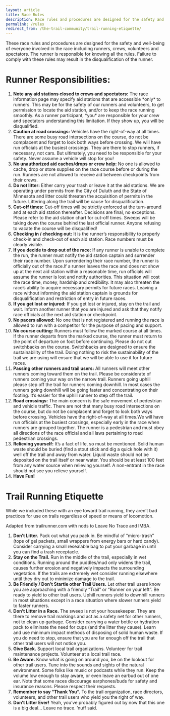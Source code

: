 ```yaml
---
layout: article
title: Race Rules
description: Race rules and procedures are designed for the safety and well-being of everyone involved in the race—including runners, crews, volunteers and spectators.
permalink: /rules
redirect_from: /the-trail-community/trail-running-etiquette/
---
```

These race rules and procedures are designed for the safety and well-being of everyone involved in the race including runners, crews, volunteers and spectators. The runner is responsible for knowing all the rules. Failure to comply with these rules may result in the disqualification of the runner.

# Runner Responsibilities:

1. **Note any aid stations closed to crews and spectators:** The race information page may specify aid stations that are accessible \*only\* to runners. This may be for the safety of our runners and volunteers, to get permission to locate the aid station, and/or to keep the race running smoothly. As a runner participant, \*you\* are responsible for your crew and spectators understanding this limitation. If they show up, you will be disqualified.
2. **Caution at road crossings:** Vehicles have the right-of-way at all times. There are some busy road intersections on the course, do not be complacent and forget to look both ways before crossing. We will have run officials at the busiest crossings. They are there to stop runners, if necessary, not cars. But ultimately, you need to be responsible for your safety. Never assume a vehicle will stop for you!
3. **No unauthorized aid caches/drops or crew help:** No one is allowed to cache, drop or store supplies on the race course before or during the run. Runners are not allowed to receive aid between checkpoints from their crews.
4. **Do not litter:** Either carry your trash or leave it at the aid stations. We are operating under permits from the City of Duluth and the State of Minnesota and litter could threaten the acquisition of permits in the future. Littering along the trail will be cause for disqualification.
5. **Cut-off times:** Cut-off times will be strictly enforced at the turn-around and at each aid station thereafter. Decisions are final, no exceptions. Please refer to the aid station chart for cut-off times. Sweeps will be taking down the course behind the last official runner. Anyone refusing to vacate the course will be disqualified!
6. **Checking in / checking out:** It is the runner’s responsibility to properly check-in and check-out of each aid station. Race numbers must be clearly visible.
7. **If you decide to drop out of the race:** If any runner is unable to complete the run, the runner must notify the aid station captain and surrender their race number. Upon surrendering their race number, the runner is officially out of the race.If a runner leaves the race and does not show up at the next aid station within a reasonable time, run officials will assume the runner is lost and notify authorities. This situation will cost the race time, money, hardship and credibility. It may also threaten the race’s ability to acquire necessary permits for future races. Leaving a race without informing the aid station captain is grounds for disqualification and restriction of entry in future races.
8. **If you get lost or injured:** If you get lost or injured, stay on the trail and wait. Inform another runner that you are injured and ask that they notify race officials at the next aid station or checkpoint.
9. **No pacers allowed:** No one that is not registered and running the race is allowed to run with a competitor for the purpose of pacing and support.
10. **No course cutting:** Runners must follow the marked course at all times. If the runner departs from the marked course, the runner must return to the point of departure on foot before continuing. Please do not cut switchbacks on the course. Switchbacks are designed to ensure the sustainability of the trail. Doing nothing to risk the sustainability of the trail we are using will ensure that we will be able to use it for future races.
11. **Passing other runners and trail users:** All runners will meet other runners coming toward them on the trail. Please be considerate of runners coming your way on the narrow trail. Runners going uphill please step off the trail for runners coming downhill. In most cases the runners going downhill will be going faster and concentrating on their footing. It’s easier for the uphill runner to step off the trail.
12. **Road crossings:** The main concern is the safe movement of pedestrian and vehicle traffic. There are not that many busy road intersections on the course, but do not be complacent and forget to look both ways before crossing. Vehicles have the right-of-way at all times.We will have run officials at the busiest crossings, especially early in the race when runners are grouped together. The runner is a pedestrian and must obey all directions of the race official and all laws pertaining to road pedestrian crossings.
13. **Relieving yourself:** It’s a fact of life, so must be mentioned. Solid human waste should be buried (find a stout stick and dig a quick hole with it) well off the trail and away from water. Liquid waste should not be deposited on the trail itself or near water. You should be at least 100 feet from any water source when relieving yourself. A non-entrant in the race should not see you relieve yourself.
14. **Have Fun!**

# Trail Running Etiquette

While we included these with an eye toward trail running, they aren’t bad practices for use on trails regardless of speed or means of locomotion.

Adapted from trailrunner.com with nods to Leave No Trace and IMBA.

1. **Don’t Litter.**
Pack out what you pack in.
Be mindful of “micro-trash” (tops of gel packets, small wrappers from energy bars or hard candy).
Consider carrying a small resealable bag to put your garbage in until you can find a trash receptacle.
2. **Stay on the Trail.**
Run in the middle of the trail, especially in wet conditions.
Running around the puddles/mud only widens the trail, causes further erosion and negatively impacts the surrounding vegetation.
If the trails are extremely wet consider running elsewhere until they dry out to minimize damage to the trail.
3. **Be Friendly / Don’t Startle other Trail Users.**
Let other trail users know you are approaching with a friendly “Trail” or “Runner on your left”.
Be ready to yield to other trail users. Uphill runners yield to downhill runners in most situations except in a race situation where slower runners yield to faster runners.
4. **Don’t Litter in a Race.**
The sweep is not your housekeeper. They are there to remove trail markings and act as a safety net for other runners, not to clean up garbage.
Consider carrying a water bottle or hydration pack to eliminate the need for cups (and the litter they cause).
Learn and use minimum impact methods of disposing of solid human waste. If you do need to stop, ensure that you are far enough off the trail that other trail users will not notice you.
5. **Give Back.**
Support local trail organizations.
Volunteer for trail maintenance projects.
Volunteer at a local trail race.
6. **Be Aware.**
Know what is going on around you, be on the lookout for other trail users.
Tune into the sounds and sights of the natural environment.
Some folks like music or podcasts while they run. Keep the volume low enough to stay aware, or even leave an earbud out of one ear.
Note that some races discourage earphones/buds for safety and insurance reasons. Please respect their requests.
7. **Remember to say “Thank You”.**
To the trail organization, race directors, volunteers, and other trail users who yield you the right of way.
8. **Don’t Litter Ever!**
Yeah, you’ve probably figured out by now that this one is a big deal…
Leave no trace. ’nuff said.
